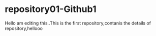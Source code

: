 # repository01-Github1
Hello am editing this..This is the first repository,contanis the details of repository,hellooo
